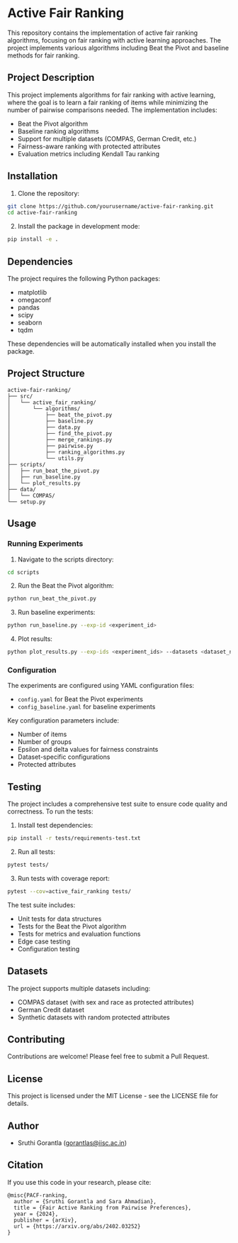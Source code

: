 # Active Fair Ranking

This repository contains the implementation of active fair ranking algorithms, focusing on fair ranking with active learning approaches. The project implements various algorithms including Beat the Pivot and baseline methods for fair ranking.

## Project Description

This project implements algorithms for fair ranking with active learning, where the goal is to learn a fair ranking of items while minimizing the number of pairwise comparisons needed. The implementation includes:

- Beat the Pivot algorithm
- Baseline ranking algorithms
- Support for multiple datasets (COMPAS, German Credit, etc.)
- Fairness-aware ranking with protected attributes
- Evaluation metrics including Kendall Tau ranking

## Installation

1. Clone the repository:
```bash
git clone https://github.com/yourusername/active-fair-ranking.git
cd active-fair-ranking
```

2. Install the package in development mode:
```bash
pip install -e .
```

## Dependencies

The project requires the following Python packages:
- matplotlib
- omegaconf
- pandas
- scipy
- seaborn
- tqdm

These dependencies will be automatically installed when you install the package.

## Project Structure

```
active-fair-ranking/
├── src/
│   └── active_fair_ranking/
│       └── algorithms/
│           ├── beat_the_pivot.py
│           ├── baseline.py
│           ├── data.py
│           ├── find_the_pivot.py
│           ├── merge_rankings.py
│           ├── pairwise.py
│           ├── ranking_algorithms.py
│           └── utils.py
├── scripts/
│   ├── run_beat_the_pivot.py
│   ├── run_baseline.py
│   └── plot_results.py
├── data/
│   └── COMPAS/
└── setup.py
```

## Usage

### Running Experiments

1. Navigate to the scripts directory:
```bash
cd scripts
```

2. Run the Beat the Pivot algorithm:
```bash
python run_beat_the_pivot.py
```

3. Run baseline experiments:
```bash
python run_baseline.py --exp-id <experiment_id>
```

4. Plot results:
```bash
python plot_results.py --exp-ids <experiment_ids> --datasets <dataset_names>
```

### Configuration

The experiments are configured using YAML configuration files:
- `config.yaml` for Beat the Pivot experiments
- `config_baseline.yaml` for baseline experiments

Key configuration parameters include:
- Number of items
- Number of groups
- Epsilon and delta values for fairness constraints
- Dataset-specific configurations
- Protected attributes

## Testing

The project includes a comprehensive test suite to ensure code quality and correctness. To run the tests:

1. Install test dependencies:
```bash
pip install -r tests/requirements-test.txt
```

2. Run all tests:
```bash
pytest tests/
```

3. Run tests with coverage report:
```bash
pytest --cov=active_fair_ranking tests/
```

The test suite includes:
- Unit tests for data structures
- Tests for the Beat the Pivot algorithm
- Tests for metrics and evaluation functions
- Edge case testing
- Configuration testing

## Datasets

The project supports multiple datasets including:
- COMPAS dataset (with sex and race as protected attributes)
- German Credit dataset
- Synthetic datasets with random protected attributes

## Contributing

Contributions are welcome! Please feel free to submit a Pull Request.

## License

This project is licensed under the MIT License - see the LICENSE file for details.

## Author

- Sruthi Gorantla (gorantlas@iisc.ac.in)

## Citation

If you use this code in your research, please cite:
```
@misc{PACF-ranking,
  author = {Sruthi Gorantla and Sara Ahmadian},
  title = {Fair Active Ranking from Pairwise Preferences},
  year = {2024},
  publisher = {arXiv},
  url = {https://arxiv.org/abs/2402.03252}
}
```
